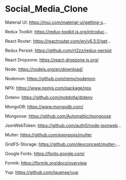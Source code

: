 # Social_Media_Clone

Material UI: https://mui.com/material-ui/getting-s...

Redux Toolkit: https://redux-toolkit.js.org/introduc...

React Router: https://reactrouter.com/en/v6.3.0/get...

Redux Persist: https://github.com/rt2zz/redux-persist

React Dropzone: https://react-dropzone.js.org/

Node: https://nodejs.org/en/download/

Nodemon: https://github.com/remy/nodemon

NPX: https://www.npmjs.com/package/npx

Dotenv: https://github.com/motdotla/dotenv

MongoDB: https://www.mongodb.com/

Mongoose: https://github.com/Automattic/mongoose

JsonWebToken: https://github.com/auth0/node-jsonweb...

Multer: https://github.com/expressjs/multer

GridFS-Storage: https://github.com/devconcept/multer-...

Google Fonts: https://fonts.google.com/

Formik: https://formik.org/docs/overview

Yup: https://github.com/jquense/yup

